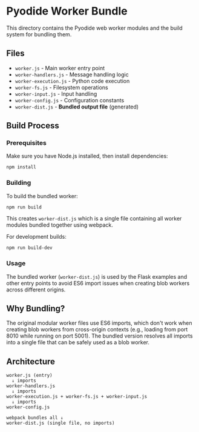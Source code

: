 # Pyodide Worker Bundle

This directory contains the Pyodide web worker modules and the build system for bundling them.

## Files

- `worker.js` - Main worker entry point
- `worker-handlers.js` - Message handling logic
- `worker-execution.js` - Python code execution
- `worker-fs.js` - Filesystem operations
- `worker-input.js` - Input handling
- `worker-config.js` - Configuration constants
- `worker-dist.js` - **Bundled output file** (generated)

## Build Process

### Prerequisites

Make sure you have Node.js installed, then install dependencies:

```bash
npm install
```

### Building

To build the bundled worker:

```bash
npm run build
```

This creates `worker-dist.js` which is a single file containing all worker modules bundled together using webpack.

For development builds:

```bash
npm run build-dev
```

### Usage

The bundled worker (`worker-dist.js`) is used by the Flask examples and other entry points to avoid ES6 import issues when creating blob workers across different origins.

## Why Bundling?

The original modular worker files use ES6 imports, which don't work when creating blob workers from cross-origin contexts (e.g., loading from port 8010 while running on port 5001). The bundled version resolves all imports into a single file that can be safely used as a blob worker.

## Architecture

```
worker.js (entry) 
  ↓ imports
worker-handlers.js
  ↓ imports  
worker-execution.js + worker-fs.js + worker-input.js
  ↓ imports
worker-config.js

webpack bundles all ↓
worker-dist.js (single file, no imports)
``` 